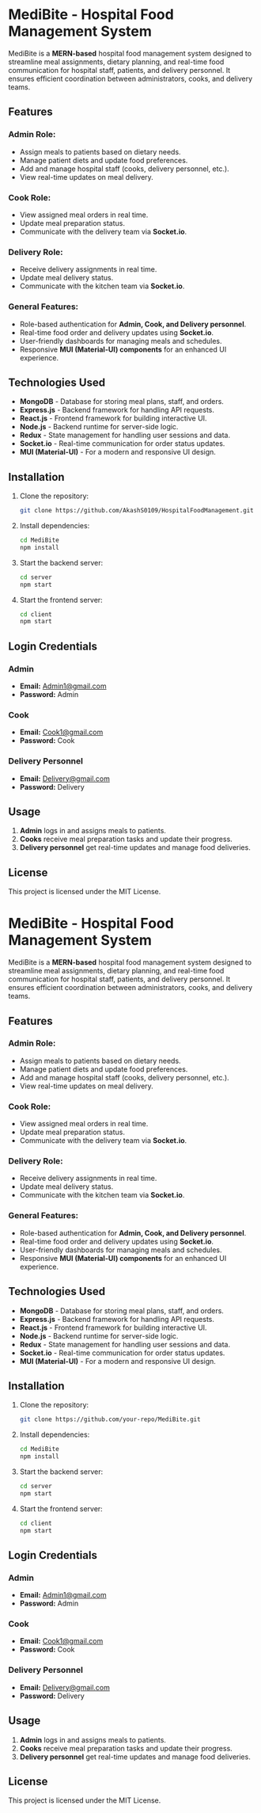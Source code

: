 # MediBite - Hospital Food Management System

MediBite is a **MERN-based** hospital food management system designed to streamline meal assignments, dietary planning, and real-time food communication for hospital staff, patients, and delivery personnel. It ensures efficient coordination between administrators, cooks, and delivery teams.

## Features

### Admin Role:
- Assign meals to patients based on dietary needs.
- Manage patient diets and update food preferences.
- Add and manage hospital staff (cooks, delivery personnel, etc.).
- View real-time updates on meal delivery.

### Cook Role:
- View assigned meal orders in real time.
- Update meal preparation status.
- Communicate with the delivery team via **Socket.io**.

### Delivery Role:
- Receive delivery assignments in real time.
- Update meal delivery status.
- Communicate with the kitchen team via **Socket.io**.

### General Features:
- Role-based authentication for **Admin, Cook, and Delivery personnel**.
- Real-time food order and delivery updates using **Socket.io**.
- User-friendly dashboards for managing meals and schedules.
- Responsive **MUI (Material-UI) components** for an enhanced UI experience.

## Technologies Used
- **MongoDB** - Database for storing meal plans, staff, and orders.
- **Express.js** - Backend framework for handling API requests.
- **React.js** - Frontend framework for building interactive UI.
- **Node.js** - Backend runtime for server-side logic.
- **Redux** - State management for handling user sessions and data.
- **Socket.io** - Real-time communication for order status updates.
- **MUI (Material-UI)** - For a modern and responsive UI design.

## Installation

1. Clone the repository:
   ```sh
   git clone https://github.com/AkashS0109/HospitalFoodManagement.git
   ```
2. Install dependencies:
   ```sh
   cd MediBite
   npm install
   ```
3. Start the backend server:
   ```sh
   cd server
   npm start
   ```
4. Start the frontend server:
   ```sh
   cd client
   npm start
   ```

## Login Credentials

### Admin
- **Email:** Admin1@gmail.com
- **Password:** Admin

### Cook
- **Email:** Cook1@gmail.com
- **Password:** Cook

### Delivery Personnel
- **Email:** Delivery@gmail.com
- **Password:** Delivery

## Usage
1. **Admin** logs in and assigns meals to patients.
2. **Cooks** receive meal preparation tasks and update their progress.
3. **Delivery personnel** get real-time updates and manage food deliveries.

## License
This project is licensed under the MIT License.

# MediBite - Hospital Food Management System

MediBite is a **MERN-based** hospital food management system designed to streamline meal assignments, dietary planning, and real-time food communication for hospital staff, patients, and delivery personnel. It ensures efficient coordination between administrators, cooks, and delivery teams.

## Features

### Admin Role:
- Assign meals to patients based on dietary needs.
- Manage patient diets and update food preferences.
- Add and manage hospital staff (cooks, delivery personnel, etc.).
- View real-time updates on meal delivery.

### Cook Role:
- View assigned meal orders in real time.
- Update meal preparation status.
- Communicate with the delivery team via **Socket.io**.

### Delivery Role:
- Receive delivery assignments in real time.
- Update meal delivery status.
- Communicate with the kitchen team via **Socket.io**.

### General Features:
- Role-based authentication for **Admin, Cook, and Delivery personnel**.
- Real-time food order and delivery updates using **Socket.io**.
- User-friendly dashboards for managing meals and schedules.
- Responsive **MUI (Material-UI) components** for an enhanced UI experience.

## Technologies Used
- **MongoDB** - Database for storing meal plans, staff, and orders.
- **Express.js** - Backend framework for handling API requests.
- **React.js** - Frontend framework for building interactive UI.
- **Node.js** - Backend runtime for server-side logic.
- **Redux** - State management for handling user sessions and data.
- **Socket.io** - Real-time communication for order status updates.
- **MUI (Material-UI)** - For a modern and responsive UI design.

## Installation

1. Clone the repository:
   ```sh
   git clone https://github.com/your-repo/MediBite.git
   ```
2. Install dependencies:
   ```sh
   cd MediBite
   npm install
   ```
3. Start the backend server:
   ```sh
   cd server
   npm start
   ```
4. Start the frontend server:
   ```sh
   cd client
   npm start
   ```

## Login Credentials

### Admin
- **Email:** Admin1@gmail.com
- **Password:** Admin

### Cook
- **Email:** Cook1@gmail.com
- **Password:** Cook

### Delivery Personnel
- **Email:** Delivery@gmail.com
- **Password:** Delivery

## Usage
1. **Admin** logs in and assigns meals to patients.
2. **Cooks** receive meal preparation tasks and update their progress.
3. **Delivery personnel** get real-time updates and manage food deliveries.

## License
This project is licensed under the MIT License.

